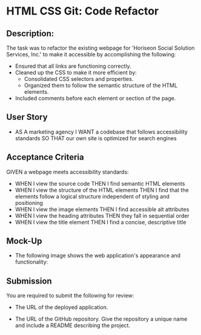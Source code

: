 # HTML CSS Git: Code Refactor 

## Description:

The task was to refactor the existing webpage for 'Horiseon Social Solution Services, Inc.' to make it accessible by accomplishing the following: 
* Ensured that all links are functioning correctly.
* Cleaned up the CSS to make it more efficient by:
    * Consolidated CSS selectors and properties.
    * Organized them to follow the semantic structure of the HTML elements.
* Included comments before each element or section of the page.

## User Story


* AS A marketing agency
I WANT a codebase that follows accessibility standards
SO THAT our own site is optimized for search engines


## Acceptance Criteria


 GIVEN a webpage meets accessibility standards:
* WHEN I view the source code
THEN I find semantic HTML elements
* WHEN I view the structure of the HTML elements
THEN I find that the elements follow a logical structure independent of styling and positioning
* WHEN I view the image elements
THEN I find accessible alt attributes
* WHEN I view the heading attributes
THEN they fall in sequential order
* WHEN I view the title element
THEN I find a concise, descriptive title

## Mock-Up

* The following image shows the web application's appearance and functionality:


## Submission

You are required to submit the following for review:

* The URL of the deployed application.

* The URL of the GitHub repository. Give the repository a unique name and include a README describing the project.
